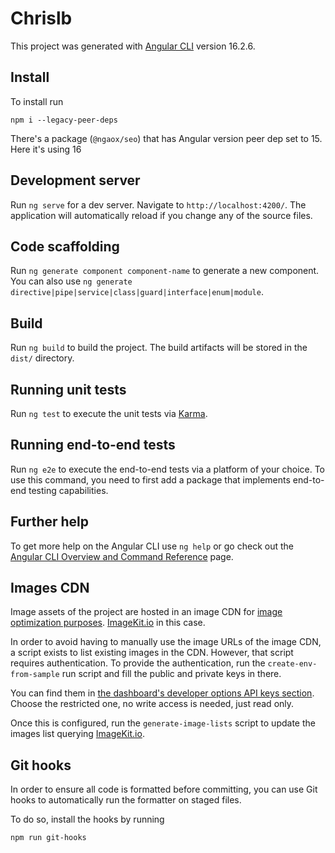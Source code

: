 # Chrislb

This project was generated with [Angular CLI](https://github.com/angular/angular-cli) version 16.2.6.

## Install

To install run

```shell
npm i --legacy-peer-deps
```

There's a package (`@ngaox/seo`) that has Angular version peer dep set to 15. Here it's using 16

## Development server

Run `ng serve` for a dev server. Navigate to `http://localhost:4200/`. The application will automatically reload if you change any of the source files.

## Code scaffolding

Run `ng generate component component-name` to generate a new component. You can also use `ng generate directive|pipe|service|class|guard|interface|enum|module`.

## Build

Run `ng build` to build the project. The build artifacts will be stored in the `dist/` directory.

## Running unit tests

Run `ng test` to execute the unit tests via [Karma](https://karma-runner.github.io).

## Running end-to-end tests

Run `ng e2e` to execute the end-to-end tests via a platform of your choice. To use this command, you need to first add a package that implements end-to-end testing capabilities.

## Further help

To get more help on the Angular CLI use `ng help` or go check out the [Angular CLI Overview and Command Reference](https://angular.io/cli) page.

## Images CDN

Image assets of the project are hosted in an image CDN for [image optimization purposes](https://web.dev/image-cdns/#how-image-cdns-use-urls-to-indicate-optimization-options). [ImageKit.io] in this case.

In order to avoid having to manually use the image URLs of the image CDN, a script exists to list existing images in the CDN. However, that script requires authentication. To provide the authentication, run the `create-env-from-sample` run script and fill the public and private keys in there.

You can find them in [the dashboard's developer options API keys section](https://imagekit.io/dashboard/developer/api-keys). Choose the restricted one, no write access is needed, just read only.

Once this is configured, run the `generate-image-lists` script to update the images list querying [ImageKit.io].

[ImageKit.io]: https://imagekit.io

## Git hooks

In order to ensure all code is formatted before committing, you can use Git hooks to automatically run the formatter on staged files.

To do so, install the hooks by running

```shell
npm run git-hooks
```
